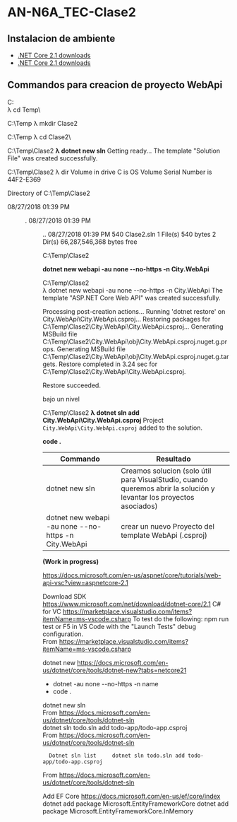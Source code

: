 # AN-N6A_TEC-Clase2

## Instalacion de ambiente

* [.NET Core 2.1 downloads](https://www.microsoft.com/net/download/dotnet-core/2.1)
* [.NET Core 2.1 downloads](https://code.visualstudio.com/Download)


## Commandos para creacion de proyecto WebApi

C:\
λ cd Temp\

C:\Temp
λ mkdir Clase2

C:\Temp
λ cd Clase2\

C:\Temp\Clase2
**λ dotnet new sln**
Getting ready...
The template "Solution File" was created successfully.

C:\Temp\Clase2
λ dir
 Volume in drive C is OS
 Volume Serial Number is 44F2-E369

 Directory of C:\Temp\Clase2

08/27/2018  01:39 PM    <DIR>          .
08/27/2018  01:39 PM    <DIR>          ..
08/27/2018  01:39 PM               540 Clase2.sln
               1 File(s)            540 bytes
               2 Dir(s)  66,287,546,368 bytes free

C:\Temp\Clase2

**dotnet new webapi -au none --no-https -n City.WebApi**

C:\Temp\Clase2\
λ dotnet new webapi -au none --no-https -n City.WebApi
The template "ASP.NET Core Web API" was created successfully.

Processing post-creation actions...
Running 'dotnet restore' on City.WebApi\City.WebApi.csproj...
  Restoring packages for C:\Temp\Clase2\City.WebApi\City.WebApi.csproj...
  Generating MSBuild file C:\Temp\Clase2\City.WebApi\obj\City.WebApi.csproj.nuget.g.props.
  Generating MSBuild file C:\Temp\Clase2\City.WebApi\obj\City.WebApi.csproj.nuget.g.targets.
  Restore completed in 3.24 sec for C:\Temp\Clase2\City.WebApi\City.WebApi.csproj.

Restore succeeded.

bajo un nivel

C:\Temp\Clase2
**λ dotnet sln add City.WebApi\City.WebApi.csproj**
Project `City.WebApi\City.WebApi.csproj` added to the solution.

**code .**

Commando | Resultado
------------ | -------------
dotnet new sln | Creamos solucion (solo útil para VisualStudio, cuando queremos abrir la solución y levantar los proyectos asociados)
dotnet new webapi -au none --no-https -n City.WebApi | crear un nuevo Proyecto del template WebApi (.csproj)


**(Work in progress)**

https://docs.microsoft.com/en-us/aspnet/core/tutorials/web-api-vsc?view=aspnetcore-2.1 
 
 
Download SDK https://www.microsoft.com/net/download/dotnet-core/2.1   C# for VC https://marketplace.visualstudio.com/items?itemName=ms-vscode.csharp   To test do the following: npm run test or F5 in VS Code with the "Launch Tests" debug configuration.   
From <https://marketplace.visualstudio.com/items?itemName=ms-vscode.csharp>  
 
dotnet new 
https://docs.microsoft.com/en-us/dotnet/core/tools/dotnet-new?tabs=netcore21 
 
- dotnet  -au none --no-https -n name 
- code .

dotnet new sln   
From <https://docs.microsoft.com/en-us/dotnet/core/tools/dotnet-sln>  
  dotnet sln todo.sln add todo-app/todo-app.csproj   
From <https://docs.microsoft.com/en-us/dotnet/core/tools/dotnet-sln>  

      Dotnet sln list     dotnet sln todo.sln add todo-app/todo-app.csproj   
      
From <https://docs.microsoft.com/en-us/dotnet/core/tools/dotnet-sln>  
 
   Add EF Core   https://docs.microsoft.com/en-us/ef/core/index     dotnet add package Microsoft.EntityFrameworkCore 
dotnet add package Microsoft.EntityFrameworkCore.InMemory 
